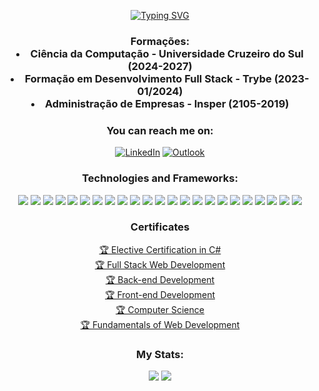 <div align="center">

  [![Typing SVG](https://readme-typing-svg.demolab.com?font=Fira+Code&duration=2000&color=5DF7F5&background=FFFFFF00&center=true&vCenter=true&multiline=true&repeat=false&random=false&width=435&height=75&lines=Leonardo+Martins;Full+Stack+Web+Developer)](https://git.io/typing-svg)
  <h3 align="center">
  <tr>Formações:</tr>
  <li>Ciência da Computação - Universidade Cruzeiro do Sul (2024-2027)</li>
  <li>Formação em Desenvolvimento Full Stack - Trybe (2023-01/2024)</li>
  <li>Administração de Empresas - Insper (2105-2019)</li>
  


  <h3>You can reach me on:</h3>

  [![LinkedIn](https://img.shields.io/badge/linkedin-%230077B5.svg?style=for-the-badge&logo=linkedin&logoColor=white)](https://www.linkedin.com/in/leonardogumartins)
  [![Outlook](https://img.shields.io/badge/Microsoft_Outlook-0078D4?style=for-the-badge&logo=microsoft-outlook&logoColor=white)](mailto:leonardogustavo@outlook.com)


  <h3>Technologies and Frameworks:</h3>
  <span><code><img src="https://img.shields.io/badge/.NET-5C2D91?style=for-the-badge&logo=.net&logoColor=white" /></code></span>
  <span><code><img src="https://img.shields.io/badge/C%23-239120?style=for-the-badge&logo=c-sharp&logoColor=white" /></code></span>
  <span><code><img src="https://img.shields.io/badge/Node.js-339933?style=for-the-badge&logo=nodedotjs&logoColor=white" /></code></span>
  <span><code><img src="https://img.shields.io/badge/JavaScript-323330?style=for-the-badge&logo=javascript&logoColor=F7DF1E" /></code></span>
  <span><code><img src="https://img.shields.io/badge/TypeScript-007ACC?style=for-the-badge&logo=typescript&logoColor=white" /></code></span>
  <span><code><img src="https://img.shields.io/badge/Microsoft_SQL_Server-CC2927?style=for-the-badge&logo=microsoft-sql-server&logoColor=white" /></code></span>
  <span><code><img src="https://img.shields.io/badge/MySQL-005C84?style=for-the-badge&logo=mysql&logoColor=white" /></code></span>
  <span><code><img src="https://img.shields.io/badge/Docker-2CA5E0?style=for-the-badge&logo=docker&logoColor=white" /></code></span>
  <span><code><img src="https://img.shields.io/badge/Jest-C21325?style=for-the-badge&logo=jest&logoColor=white" /></code></span>
  <span><code><img src="https://img.shields.io/badge/Sequelize-52B0E7?style=for-the-badge&logo=Sequelize&logoColor=white" /></code></span>
  <span><code><img src="https://img.shields.io/badge/Express%20js-000000?style=for-the-badge&logo=express&logoColor=white" /></code></span>
  <span><code><img src="https://img.shields.io/badge/React-20232A?style=for-the-badge&logo=react&logoColor=61DAFB" /></code></span>
  <span><code><img src="https://img.shields.io/badge/GIT-E44C30?style=for-the-badge&logo=git&logoColor=white" /></code></span>
  <span><code><img src="https://img.shields.io/badge/Redux-593D88?style=for-the-badge&logo=redux&logoColor=white" /></code></span>
  <span><code><img src="https://img.shields.io/badge/React_Router-CA4245?style=for-the-badge&logo=react-router&logoColor=white" /></code></span>
  <span><code><img src="https://img.shields.io/badge/CSS3-1572B6?style=for-the-badge&logo=css3&logoColor=white" /></code></span>
  <span><code><img src="https://img.shields.io/badge/HTML5-E34F26?style=for-the-badge&logo=html5&logoColor=white" /></code></span>
  <span><code><img src="https://img.shields.io/badge/npm-CB3837?style=for-the-badge&logo=npm&logoColor=white" /></code></span>
  <span><code><img src="https://img.shields.io/badge/Vite-B73BFE?style=for-the-badge&logo=vite&logoColor=FFD62E" /></code></span>
  <span><code><img src="https://img.shields.io/badge/VSCode-0078D4?style=for-the-badge&logo=visual%20studio%20code&logoColor=white" /></code></span>
  <span><code><img src="https://img.shields.io/badge/eslint-3A33D1?style=for-the-badge&logo=eslint&logoColor=white" /></code></span>
  <span><code><img src="https://img.shields.io/badge/Linux-FCC624?style=for-the-badge&logo=linux&logoColor=black" /></code></span>
  <span><code><img src="https://img.shields.io/badge/Vercel-000000?style=for-the-badge&logo=vercel&logoColor=white" /></code></span>
  
  <h3>Certificates</h3>
  <a href="https://www.credential.net/9ff4fc99-88b9-4401-8447-c0e9a3c5ea58">🏆 Elective Certification in C#</a><br>
  <a href="https://www.credential.net/c648f898-b539-47e9-8192-47c45ff06276#gs.67lsg5">🏆 Full Stack Web Development</a><br>
  <a href="https://www.credential.net/1fde2adb-4d45-409a-87f2-b3e354e9f7b1#gs.1hwhpt">🏆 Back-end Development</a><br>
  <a href="https://www.credential.net/e2e717fa-00e4-4b89-8324-c7814279d022#gs.514i0h">🏆 Front-end Development</a><br>
  <a href="https://www.credential.net/cbbad3b1-4c9c-47c0-88bc-8f0804c1dc58#gs.3ejkoe">🏆 Computer Science</a><br>
  <a href="https://www.credential.net/147d92f6-e8e1-4f5c-a0e2-c24688f1b326#gs.uehv2h">🏆 Fundamentals of Web Development</a><br>

  <h3>My Stats:</h3>
  <img height="auto" width="auto" src="https://github-readme-stats.vercel.app/api/top-langs/?username=leomartinsdev&theme=dark" />
  <img height="auto" width="auto" src="https://github-readme-stats-git-masterrstaa-rickstaa.vercel.app/api?username=leomartinsdev&theme=dark" />


<div>

 
<!--
<p align="left"> <img src="https://komarev.com/ghpvc/?username=leomartinsdev&label=Profile%20views&color=0e75b6&style=flat" alt="leomartinsdev" /> </p>
-->
<!--
**leomartinsdev/leomartinsdev** is a ✨ _special_ ✨ repository because its `README.md` (this file) appears on your GitHub profile.

Here are some ideas to get you started:

- 🔭 I’m currently working on ...
- 🌱 I’m currently learning ...
- 👯 I’m looking to collaborate on ...
- 🤔 I’m looking for help with ...
- 💬 Ask me about ...
- 📫 How to reach me: ...
- 😄 Pronouns: ...
- ⚡ Fun fact: ...
-->
